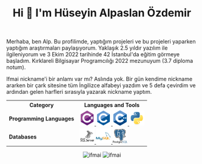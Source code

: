 <h1 align="center">Hi 👋 I'm Hüseyin Alpaslan Özdemir</h1>
<br/>
<p>
    Merhaba, ben Alp. Bu profilimde, yaptığım projeleri ve bu projeleri yaparken yaptığım araştırmaları paylaşıyorum. Yaklaşık 2.5 yıldır yazılım ile ilgileniyorum ve 3 Ekim 2022 tarihinde 42 İstanbul'da eğitim görmeye başladım. Kırklareli Bilgisayar Programcılığı 2022 mezunuyum (3.7 diploma notum).

Ifmai nickname'i bir anlamı var mı? Aslında yok. Bir gün kendime nickname ararken bir çark sitesine tüm İngilizce alfabeyi yazdım ve 5 defa     çevirdim ve ardından gelen harfleri sırasıyla yazarak nickname yaptım.
</p>
 <table align="center">
    <tr>
        <th>Category </th> <th>Languages and Tools</th> 
    </tr> 
    <tr> 
        <td>
            <b>Programming Languages</b>
        </td>
        <td>
            <a href="https://learn.microsoft.com/tr-tr/dotnet/csharp/" target="_blank" rel="noreferrer">
                <img src="https://raw.githubusercontent.com/devicons/devicon/master/icons/csharp/csharp-original.svg" alt="csharp" width="40" height="40"/>
            </a>
            <a href="https://www.cprogramming.com/" target="_blank" rel="noreferrer">
                <img src="https://raw.githubusercontent.com/devicons/devicon/master/icons/c/c-original.svg" alt="c" width="40" height="40" />
            </a> 
            <a href="https://www.w3schools.com/cpp/" target="_blank" rel="noreferrer">
                <img src="https://raw.githubusercontent.com/devicons/devicon/master/icons/cplusplus/cplusplus-original.svg" alt="cplusplus" width="40" height="40" />
            </a>
            <a href="https://www.python.org" target="_blank" rel="noreferrer">
                <img src="https://raw.githubusercontent.com/devicons/devicon/master/icons/python/python-original.svg" alt="python" width="40" height="40" />
            </a>
        </td> 
    </tr>
    <tr>
        <td>
            <b>Databases</b>
        </td>
        <td>
            <a href="https://www.microsoft.com/tr-tr/sql-server/sql-server-2019" target="_blank" rel="noreferrer">
                <img src="https://raw.githubusercontent.com/devicons/devicon/master/icons/microsoftsqlserver/microsoftsqlserver-plain-wordmark.svg" alt="microsoftsqlserver" width="40" height="40" />
            </a>
            <a href="https://www.mysql.com/" target="_blank" rel="noreferrer">
                <img src="https://raw.githubusercontent.com/devicons/devicon/master/icons/mysql/mysql-original-wordmark.svg" alt="mysql" width="40" height="40" />
            </a>
            <a href="https://www.postgresql.org" target="_blank" rel="noreferrer">
                <img src="https://raw.githubusercontent.com/devicons/devicon/master/icons/postgresql/postgresql-original-wordmark.svg" alt="postgresql" width="40" height="40" />
            </a>
        </td>
    </tr>
</table>
<div align="center"> <img class="image-align-left" height = "180" src="https://github-readme-stats.vercel.app/api/top-langs?username=ifmai&show_icons=true&theme=highcontrast&locale=en&layout=compact" alt="ifmai"/> <img class="image-align-right" height = "180" src="https://github-readme-streak-stats.herokuapp.com/?user=ifmai&theme=highcontrast" alt="ifmai"/>
</div>
    
